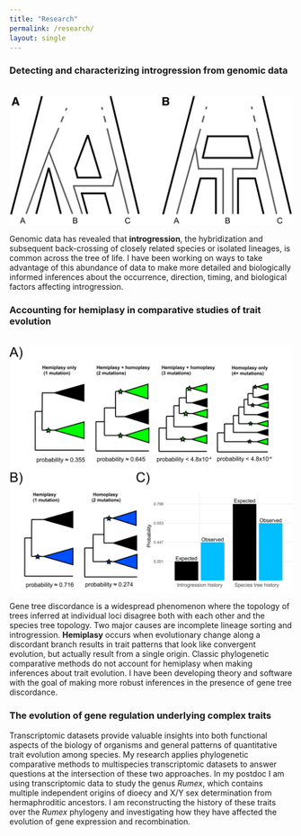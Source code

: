 ```yaml
---
title: "Research"
permalink: /research/
layout: single
---
```


### Detecting and characterizing introgression from genomic data
&nbsp;  
![Figure 3 from Hibbins & Hahn 2019 (Genetics)](../images/research_1.jpg)

Genomic data has revealed that **introgression**, the hybridization and subsequent
back-crossing of closely related species or isolated lineages, is common
across the tree of life. I have been working on ways to take advantage of this
abundance of data to make more detailed and biologically informed inferences about 
the occurrence, direction, timing, and biological factors affecting introgression.

### Accounting for hemiplasy in comparative studies of trait evolution 
&nbsp;
![Figure 6 from Hibbins et al. 2020 (eLife)](../images/research_2.png)

Gene tree discordance is a widespread phenomenon where the topology of trees 
inferred at individual loci disagree both with each other and the species tree 
topology. Two major causes are incomplete lineage sorting and introgression.
**Hemiplasy** occurs when evolutionary change along a discordant branch results 
in trait patterns that look like convergent evolution, but actually result from a 
single origin. Classic phylogenetic comparative methods do not account for hemiplasy
when making inferences about trait evolution. I have been developing theory and software
with the goal of making more robust inferences in the presence of gene tree
discordance. 

### The evolution of gene regulation underlying complex traits

Transcriptomic datasets provide valuable insights into both functional aspects
of the biology of organisms and general patterns of quantitative trait evolution
among species. My research applies phylogenetic comparative methods to multispecies
transcriptomic datasets to answer questions at the intersection of these two 
approaches. In my postdoc I am using transcriptomic data to study the genus *Rumex*, 
which contains multiple independent origins of dioecy and X/Y sex determination from 
hermaphroditic ancestors. I am reconstructing the history of these traits over the 
*Rumex* phylogeny and investigating how they have affected the evolution of gene 
expression and recombination.

